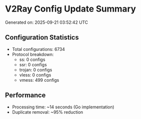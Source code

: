 # V2Ray Config Update Summary
Generated on: 2025-09-21 03:52:42 UTC

## Configuration Statistics
- Total configurations: 6734
- Protocol breakdown:
  - ss: 0 configs
  - ssr: 0 configs
  - trojan: 0 configs
  - vless: 0 configs
  - vmess: 499 configs

## Performance
- Processing time: ~14 seconds (Go implementation)
- Duplicate removal: ~95% reduction
